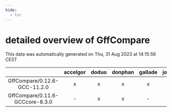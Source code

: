 ```yaml
---
hide:
  - toc
---
```


detailed overview of GffCompare
===============================


This data was automatically generated on Thu, 31 Aug 2023 at 14:15:56 CEST  

| |accelgor|doduo|donphan|gallade|joltik|skitty|swalot|victini|
| :---: | :---: | :---: | :---: | :---: | :---: | :---: | :---: | :---: |
|GffCompare/0.12.6-GCC-11.2.0|x|x|x|x|x|x|x|x|
|GffCompare/0.11.6-GCCcore-8.3.0|-|x|x|-|x|x|-|x|
